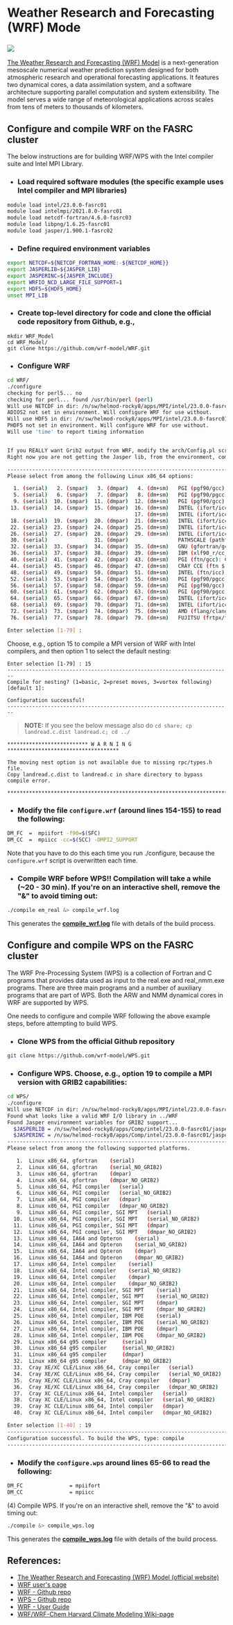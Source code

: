 # Weather Research and Forecasting (WRF) Mode
<p><h3> <img style="float" src="WRF_logo.jpeg" align="middle"></h3></p>

[The Weather Research and Forecasting (WRF) Model](https://www.mmm.ucar.edu/weather-research-and-forecasting-model) is a next-generation mesoscale numerical weather prediction system designed for both atmospheric research and operational forecasting applications. It features two dynamical cores, a data assimilation system, and a software architecture supporting parallel computation and system extensibility. The model serves a wide range of meteorological applications across scales from tens of meters to thousands of kilometers.

## Configure and compile WRF on the FASRC cluster

The below instructions are for building WRF/WPS with the Intel compiler suite and Intel MPI Library.

* ### Load required software modules (the specific example uses Intel compiler and MPI libraries) 

```bash
module load intel/23.0.0-fasrc01
module load intelmpi/2021.8.0-fasrc01
module load netcdf-fortran/4.6.0-fasrc03
module load libpng/1.6.25-fasrc01
module load jasper/1.900.1-fasrc02 
```

* ### Define required environment variables

```bash
export NETCDF=${NETCDF_FORTRAN_HOME:-${NETCDF_HOME}}
export JASPERLIB=${JASPER_LIB}
export JASPERINC=${JASPER_INCLUDE}
export WRFIO_NCD_LARGE_FILE_SUPPORT=1
export HDF5=${HDF5_HOME}
unset MPI_LIB
```

* ### Create top-level directory for code and clone the official code repository from Github, e.g.,

```
mkdir WRF_Model
cd WRF_Model/
git clone https://github.com/wrf-model/WRF.git
```

* ### Configure WRF

```bash
cd WRF/
./configure 
checking for perl5... no
checking for perl... found /usr/bin/perl (perl)
Will use NETCDF in dir: /n/sw/helmod-rocky8/apps/MPI/intel/23.0.0-fasrc01/intelmpi/2021.8.0-fasrc01/netcdf-fortran/4.6.0-fasrc03
ADIOS2 not set in environment. Will configure WRF for use without.
Will use HDF5 in dir: /n/sw/helmod-rocky8/apps/MPI/intel/23.0.0-fasrc01/intelmpi/2021.8.0-fasrc01/hdf5/1.14.0-fasrc02
PHDF5 not set in environment. Will configure WRF for use without.
Will use 'time' to report timing information


If you REALLY want Grib2 output from WRF, modify the arch/Config.pl script.
Right now you are not getting the Jasper lib, from the environment, compiled into WRF.

------------------------------------------------------------------------
Please select from among the following Linux x86_64 options:

  1. (serial)   2. (smpar)   3. (dmpar)   4. (dm+sm)   PGI (pgf90/gcc)
  5. (serial)   6. (smpar)   7. (dmpar)   8. (dm+sm)   PGI (pgf90/pgcc): SGI MPT
  9. (serial)  10. (smpar)  11. (dmpar)  12. (dm+sm)   PGI (pgf90/gcc): PGI accelerator
 13. (serial)  14. (smpar)  15. (dmpar)  16. (dm+sm)   INTEL (ifort/icc)
                                         17. (dm+sm)   INTEL (ifort/icc): Xeon Phi (MIC architecture)
 18. (serial)  19. (smpar)  20. (dmpar)  21. (dm+sm)   INTEL (ifort/icc): Xeon (SNB with AVX mods)
 22. (serial)  23. (smpar)  24. (dmpar)  25. (dm+sm)   INTEL (ifort/icc): SGI MPT
 26. (serial)  27. (smpar)  28. (dmpar)  29. (dm+sm)   INTEL (ifort/icc): IBM POE
 30. (serial)               31. (dmpar)                PATHSCALE (pathf90/pathcc)
 32. (serial)  33. (smpar)  34. (dmpar)  35. (dm+sm)   GNU (gfortran/gcc)
 36. (serial)  37. (smpar)  38. (dmpar)  39. (dm+sm)   IBM (xlf90_r/cc_r)
 40. (serial)  41. (smpar)  42. (dmpar)  43. (dm+sm)   PGI (ftn/gcc): Cray XC CLE
 44. (serial)  45. (smpar)  46. (dmpar)  47. (dm+sm)   CRAY CCE (ftn $(NOOMP)/cc): Cray XE and XC
 48. (serial)  49. (smpar)  50. (dmpar)  51. (dm+sm)   INTEL (ftn/icc): Cray XC
 52. (serial)  53. (smpar)  54. (dmpar)  55. (dm+sm)   PGI (pgf90/pgcc)
 56. (serial)  57. (smpar)  58. (dmpar)  59. (dm+sm)   PGI (pgf90/gcc): -f90=pgf90
 60. (serial)  61. (smpar)  62. (dmpar)  63. (dm+sm)   PGI (pgf90/pgcc): -f90=pgf90
 64. (serial)  65. (smpar)  66. (dmpar)  67. (dm+sm)   INTEL (ifort/icc): HSW/BDW
 68. (serial)  69. (smpar)  70. (dmpar)  71. (dm+sm)   INTEL (ifort/icc): KNL MIC
 72. (serial)  73. (smpar)  74. (dmpar)  75. (dm+sm)   AMD (flang/clang) :  AMD ZEN1/ ZEN2/ ZEN3 Architectures
 76. (serial)  77. (smpar)  78. (dmpar)  79. (dm+sm)   FUJITSU (frtpx/fccpx): FX10/FX100 SPARC64 IXfx/Xlfx

Enter selection [1-79] :
```

Choose, e.g., option 15 to compile a MPI version of WRF with Intel compilers, and then option 1 to select the default nesting:

```
Enter selection [1-79] : 15
------------------------------------------------------------------------
Compile for nesting? (1=basic, 2=preset moves, 3=vortex following) [default 1]: 

Configuration successful! 
------------------------------------------------------------------------
```
> **NOTE:** If you see the below message also do `cd share; cp landread.c.dist landread.c; cd ../`

```
************************** W A R N I N G ************************************
 
The moving nest option is not available due to missing rpc/types.h file.
Copy landread.c.dist to landread.c in share directory to bypass compile error.
 
*****************************************************************************
```
* ### Modify the file `configure.wrf` (around lines 154-155) to read the following:

```bash
DM_FC  =  mpiifort -f90=$(SFC)
DM_CC  =  mpiicc -cc=$(SCC) -DMPI2_SUPPORT
```
Note that you have to do this each time you run ./configure, because the `configure.wrf` script is overwritten each time.

* ### Compile WRF before WPS!! Compilation will take a while (~20 - 30 min). If you're on an interactive shell, remove the "&" to avoid timing out:

```bash
./compile em_real &> compile_wrf.log
```

This generates the **[compile_wrf.log](compile_wrf.log)** file with details of the build process.

## Configure and compile WPS on the FASRC cluster

The WRF Pre-Processing System (WPS) is a collection
of Fortran and C programs that provides data used as
input to the real.exe and real_nmm.exe programs. There 
are three main programs and a number of auxiliary 
programs that are part of WPS.  Both the ARW and NMM 
dynamical cores in WRF are supported by WPS.

One needs to configure and compile WRF following the above example steps, before attempting to build WPS.

* ### Clone WPS from the official Github repository

```bash
git clone https://github.com/wrf-model/WPS.git
```
* ### Configure WPS. Choose, e.g., option 19 to compile a MPI version with GRIB2 capabilities:

```bash
cd WPS/
./configure 
Will use NETCDF in dir: /n/sw/helmod-rocky8/apps/MPI/intel/23.0.0-fasrc01/intelmpi/2021.8.0-fasrc01/netcdf-fortran/4.6.0-fasrc03
Found what looks like a valid WRF I/O library in ../WRF
Found Jasper environment variables for GRIB2 support...
  $JASPERLIB = /n/sw/helmod-rocky8/apps/Comp/intel/23.0.0-fasrc01/jasper/1.900.1-fasrc02/lib64
  $JASPERINC = /n/sw/helmod-rocky8/apps/Comp/intel/23.0.0-fasrc01/jasper/1.900.1-fasrc02/include
------------------------------------------------------------------------
Please select from among the following supported platforms.

   1.  Linux x86_64, gfortran    (serial)
   2.  Linux x86_64, gfortran    (serial_NO_GRIB2)
   3.  Linux x86_64, gfortran    (dmpar)
   4.  Linux x86_64, gfortran    (dmpar_NO_GRIB2)
   5.  Linux x86_64, PGI compiler   (serial)
   6.  Linux x86_64, PGI compiler   (serial_NO_GRIB2)
   7.  Linux x86_64, PGI compiler   (dmpar)
   8.  Linux x86_64, PGI compiler   (dmpar_NO_GRIB2)
   9.  Linux x86_64, PGI compiler, SGI MPT   (serial)
  10.  Linux x86_64, PGI compiler, SGI MPT   (serial_NO_GRIB2)
  11.  Linux x86_64, PGI compiler, SGI MPT   (dmpar)
  12.  Linux x86_64, PGI compiler, SGI MPT   (dmpar_NO_GRIB2)
  13.  Linux x86_64, IA64 and Opteron    (serial)
  14.  Linux x86_64, IA64 and Opteron    (serial_NO_GRIB2)
  15.  Linux x86_64, IA64 and Opteron    (dmpar)
  16.  Linux x86_64, IA64 and Opteron    (dmpar_NO_GRIB2)
  17.  Linux x86_64, Intel compiler    (serial)
  18.  Linux x86_64, Intel compiler    (serial_NO_GRIB2)
  19.  Linux x86_64, Intel compiler    (dmpar)
  20.  Linux x86_64, Intel compiler    (dmpar_NO_GRIB2)
  21.  Linux x86_64, Intel compiler, SGI MPT    (serial)
  22.  Linux x86_64, Intel compiler, SGI MPT    (serial_NO_GRIB2)
  23.  Linux x86_64, Intel compiler, SGI MPT    (dmpar)
  24.  Linux x86_64, Intel compiler, SGI MPT    (dmpar_NO_GRIB2)
  25.  Linux x86_64, Intel compiler, IBM POE    (serial)
  26.  Linux x86_64, Intel compiler, IBM POE    (serial_NO_GRIB2)
  27.  Linux x86_64, Intel compiler, IBM POE    (dmpar)
  28.  Linux x86_64, Intel compiler, IBM POE    (dmpar_NO_GRIB2)
  29.  Linux x86_64 g95 compiler     (serial)
  30.  Linux x86_64 g95 compiler     (serial_NO_GRIB2)
  31.  Linux x86_64 g95 compiler     (dmpar)
  32.  Linux x86_64 g95 compiler     (dmpar_NO_GRIB2)
  33.  Cray XE/XC CLE/Linux x86_64, Cray compiler   (serial)
  34.  Cray XE/XC CLE/Linux x86_64, Cray compiler   (serial_NO_GRIB2)
  35.  Cray XE/XC CLE/Linux x86_64, Cray compiler   (dmpar)
  36.  Cray XE/XC CLE/Linux x86_64, Cray compiler   (dmpar_NO_GRIB2)
  37.  Cray XC CLE/Linux x86_64, Intel compiler   (serial)
  38.  Cray XC CLE/Linux x86_64, Intel compiler   (serial_NO_GRIB2)
  39.  Cray XC CLE/Linux x86_64, Intel compiler   (dmpar)
  40.  Cray XC CLE/Linux x86_64, Intel compiler   (dmpar_NO_GRIB2)

Enter selection [1-40] : 19
------------------------------------------------------------------------
Configuration successful. To build the WPS, type: compile
------------------------------------------------------------------------
```

* ### Modify the `configure.wps` around lines 65-66 to read the following:

```bash
DM_FC               = mpiifort
DM_CC               = mpiicc
```

(4) Compile WPS. If you're on an interactive shell, remove the "&" to avoid timing out:

```bash
./compile &> compile_wps.log
```

This generates the **[compile_wps.log](compile_wps.log)** file with details of the build process.


## References:

* [The Weather Research and Forecasting (WRF) Model (official website)](https://www.mmm.ucar.edu/weather-research-and-forecasting-model)
* [WRF user's page](http://www2.mmm.ucar.edu/wrf/users)
* [WRF - Github repo](https://github.com/wrf-model/WRF)
* [WPS - Github repo](https://github.com/wrf-model/WPS)
* [WRF - User Guide](http://www2.mmm.ucar.edu/wrf/users/docs/user_guide_v4/contents.html)
* [WRF/WRF-Chem Harvard Climate Modeling Wiki-page](https://wiki.harvard.edu/confluence/pages/viewpage.action?pageId=228526205)

